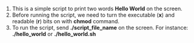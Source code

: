 1. This is a simple script to print two words **Hello World** on the screen.
2. Before running the script, we need to turn the executable (**x**) and readable (**r**) bits on with **chmod** command.
3. To run the script, send **./script_file_name** on the screen. For instance: **./hello_world** or **./hello_world.sh**
